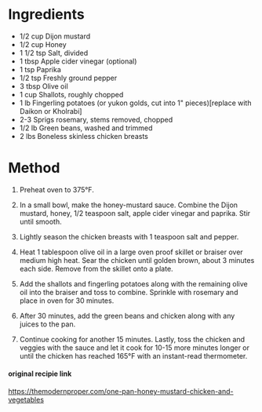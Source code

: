 # Ingredients

- 1/2 cup Dijon mustard
- 1/2 cup Honey
- 1 1/2 tsp Salt, divided
- 1 tbsp Apple cider vinegar (optional)
- 1 tsp Paprika
- 1/2 tsp Freshly ground pepper
- 3 tbsp Olive oil
- 1 cup Shallots, roughly chopped
- 1 lb Fingerling potatoes (or yukon golds, cut into 1" pieces)[replace with Daikon or Kholrabi]
- 2-3 Sprigs rosemary, stems removed, chopped
- 1/2 lb Green beans, washed and trimmed
- 2 lbs Boneless skinless chicken breasts

# Method

1. Preheat oven to 375°F.

1. In a small bowl, make the honey-mustard sauce. Combine the Dijon mustard, honey, 1/2 teaspoon salt, apple cider vinegar and paprika. Stir until smooth.

1. Lightly season the chicken breasts with 1 teaspoon salt and pepper.

1. Heat 1 tablespoon olive oil in a large oven proof skillet or braiser over medium high heat. Sear the chicken until golden brown, about 3 minutes each side. Remove from the skillet onto a plate.

1. Add the shallots and fingerling potatoes along with the remaining olive oil into the braiser and toss to combine. Sprinkle with rosemary and place in oven for 30 minutes.

1. After 30 minutes, add the green beans and chicken along with any juices to the pan.

1. Continue cooking for another 15 minutes. Lastly, toss the chicken and veggies with the sauce and let it cook for 10-15 more minutes longer or until the chicken has reached 165°F with an instant-read thermometer.

#### original recipie link
https://themodernproper.com/one-pan-honey-mustard-chicken-and-vegetables